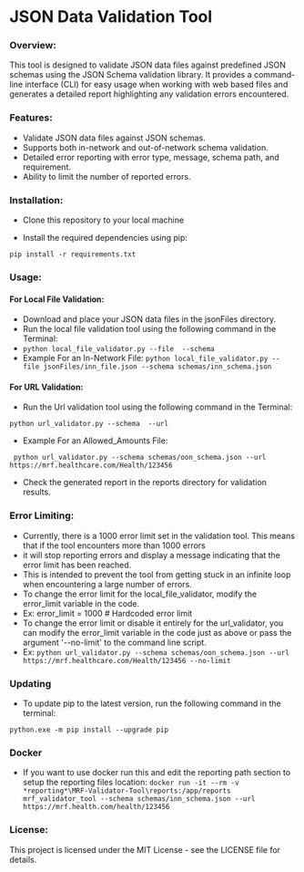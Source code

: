 # **JSON Data Validation Tool**

### **Overview:**

This tool is designed to validate JSON data files against predefined JSON schemas using the JSON Schema validation library. It provides a command-line interface (CLI) for easy usage when working with web based files and generates a detailed report highlighting any validation errors encountered.

### **Features:**

* Validate JSON data files against JSON schemas.
* Supports both in-network and out-of-network schema validation.
* Detailed error reporting with error type, message, schema path, and requirement.
* Ability to limit the number of reported errors.

### **Installation:**

* Clone this repository to your local machine

* Install the required dependencies using pip:

`pip install -r requirements.txt`

### **Usage:**

#### **For Local File Validation:**

* Download and place your JSON data files in the jsonFiles directory.
* Run the local file validation tool using the following command in the Terminal:
* `python local_file_validator.py --file  --schema `
* Example For an In-Network File:
`python local_file_validator.py --file jsonFiles/inn_file.json --schema schemas/inn_schema.json`


#### **For URL Validation:**

* Run the Url validation tool using the following command in the Terminal:

`python url_validator.py --schema  --url `

* Example For an Allowed_Amounts File:

` python url_validator.py --schema schemas/oon_schema.json --url https://mrf.healthcare.com/Health/123456`

* Check the generated report in the reports directory for validation results.

### **Error Limiting:**

* Currently, there is a 1000 error limit set in the validation tool. This means that if the tool encounters more than 1000 errors
* it will stop reporting errors and display a message indicating that the error limit has been reached. 
* This is intended to prevent the tool from getting stuck in an infinite loop when encountering a large number of errors.
* To change the error limit for the local_file_validator, modify the error_limit variable in the code. 
* Ex: error_limit = 1000  # Hardcoded error limit
* To change the error limit or disable it entirely for the url_validator, you can modify the error_limit variable in the code just as above or pass the argument '--no-limit' to the command line script. 
* Ex: `python url_validator.py --schema schemas/oon_schema.json --url https://mrf.healthcare.com/Health/123456 --no-limit` 

### **Updating**

* To update pip to the latest version, run the following command in the terminal:

`python.exe -m pip install --upgrade pip`

### **Docker**
* If you want to use docker run this and edit the reporting path section to setup the reporting files location:
`docker run -it --rm -v *reporting*\MRF-Validator-Tool\reports:/app/reports mrf_validator_tool --schema schemas/inn_schema.json --url https://mrf.health.com/health/123456
`
### **License:**

This project is licensed under the MIT License - see the LICENSE file for details.
